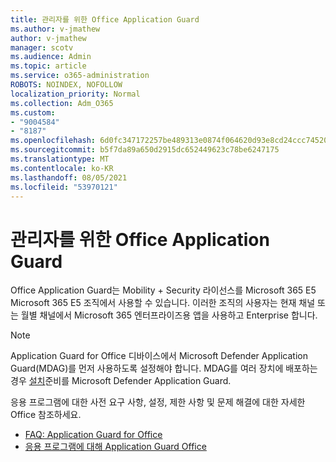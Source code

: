 ```yaml
---
title: 관리자를 위한 Office Application Guard
ms.author: v-jmathew
author: v-jmathew
manager: scotv
ms.audience: Admin
ms.topic: article
ms.service: o365-administration
ROBOTS: NOINDEX, NOFOLLOW
localization_priority: Normal
ms.collection: Adm_O365
ms.custom:
- "9004584"
- "8187"
ms.openlocfilehash: 6d0fc347172257be489313e0874f064620d93e8cd24ccc74520954e7427bcd95
ms.sourcegitcommit: b5f7da89a650d2915dc652449623c78be6247175
ms.translationtype: MT
ms.contentlocale: ko-KR
ms.lasthandoff: 08/05/2021
ms.locfileid: "53970121"
---
```

# <a name="application-guard-for-office-for-admins"></a>관리자를 위한 Office Application Guard

Office Application Guard는 Mobility + Security 라이선스를 Microsoft 365 E5 Microsoft 365 E5 조직에서 사용할 수 있습니다. 이러한 조직의 사용자는 현재 채널 또는 월별 채널에서 Microsoft 365 엔터프라이즈용 앱을 사용하고 Enterprise 합니다.

> [!NOTE]
> Application Guard for Office 디바이스에서 Microsoft Defender Application Guard(MDAG)를 먼저 사용하도록 설정해야 합니다. MDAG를 여러 장치에 배포하는 경우 [설치](https://docs.microsoft.com/windows/security/threat-protection/microsoft-defender-application-guard/install-md-app-guard)준비를 Microsoft Defender Application Guard.

응용 프로그램에 대한 사전 요구 사항, 설정, 제한 사항 및 문제 해결에 대한 자세한 Office 참조하세요.

- [FAQ: Application Guard for Office](https://support.microsoft.com/office/application-guard-for-office-9e0fb9c2-ffad-43bf-8ba3-78f785fdba46)
- [응용 프로그램에 대해 Application Guard Office](https://docs.microsoft.com/microsoft-365/security/office-365-security/install-app-guard)
